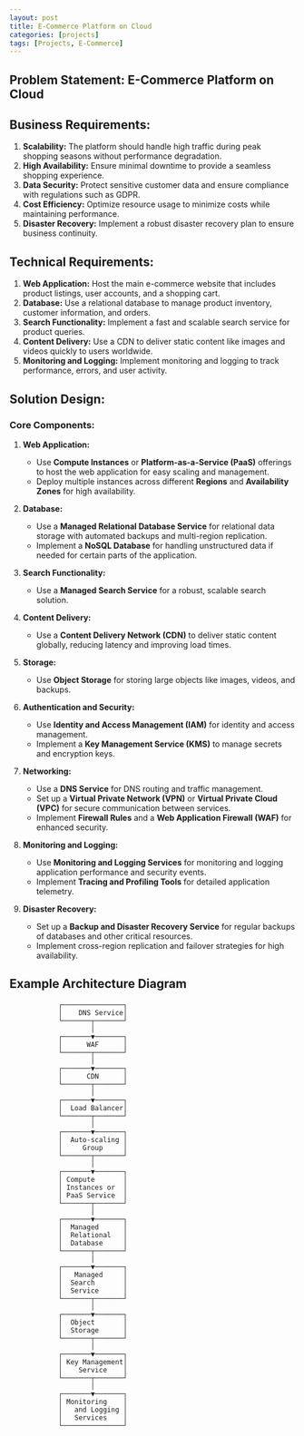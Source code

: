 ```yaml
---
layout: post
title: E-Commerce Platform on Cloud
categories: [projects]
tags: [Projects, E-Commerce]
---
```

## Problem Statement: E-Commerce Platform on Cloud


## Business Requirements:
1. **Scalability:** The platform should handle high traffic during peak shopping seasons without performance degradation.
2. **High Availability:** Ensure minimal downtime to provide a seamless shopping experience.
3. **Data Security:** Protect sensitive customer data and ensure compliance with regulations such as GDPR.
4. **Cost Efficiency:** Optimize resource usage to minimize costs while maintaining performance.
5. **Disaster Recovery:** Implement a robust disaster recovery plan to ensure business continuity.

## Technical Requirements:
1. **Web Application:** Host the main e-commerce website that includes product listings, user accounts, and a shopping cart.
2. **Database:** Use a relational database to manage product inventory, customer information, and orders.
3. **Search Functionality:** Implement a fast and scalable search service for product queries.
4. **Content Delivery:** Use a CDN to deliver static content like images and videos quickly to users worldwide.
5. **Monitoring and Logging:** Implement monitoring and logging to track performance, errors, and user activity.

## Solution Design:

### Core Components:

1. **Web Application:**
   - Use **Compute Instances** or **Platform-as-a-Service (PaaS)** offerings to host the web application for easy scaling and management.
   - Deploy multiple instances across different **Regions** and **Availability Zones** for high availability.

2. **Database:**
   - Use a **Managed Relational Database Service** for relational data storage with automated backups and multi-region replication.
   - Implement a **NoSQL Database** for handling unstructured data if needed for certain parts of the application.

3. **Search Functionality:**
   - Use a **Managed Search Service** for a robust, scalable search solution.

4. **Content Delivery:**
   - Use a **Content Delivery Network (CDN)** to deliver static content globally, reducing latency and improving load times.

5. **Storage:**
   - Use **Object Storage** for storing large objects like images, videos, and backups.

6. **Authentication and Security:**
   - Use **Identity and Access Management (IAM)** for identity and access management.
   - Implement a **Key Management Service (KMS)** to manage secrets and encryption keys.

7. **Networking:**
   - Use a **DNS Service** for DNS routing and traffic management.
   - Set up a **Virtual Private Network (VPN)** or **Virtual Private Cloud (VPC)** for secure communication between services.
   - Implement **Firewall Rules** and a **Web Application Firewall (WAF)** for enhanced security.

8. **Monitoring and Logging:**
   - Use **Monitoring and Logging Services** for monitoring and logging application performance and security events.
   - Implement **Tracing and Profiling Tools** for detailed application telemetry.

9. **Disaster Recovery:**
   - Set up a **Backup and Disaster Recovery Service** for regular backups of databases and other critical resources.
   - Implement cross-region replication and failover strategies for high availability.

## Example Architecture Diagram

```plaintext
            ┌───────────────┐
            │    DNS Service│
            └───────┬───────┘
                    │
            ┌───────▼───────┐
            │      WAF      │
            └───────┬───────┘
                    │
            ┌───────▼───────┐
            │      CDN      │
            └───────┬───────┘
                    │
            ┌───────▼───────┐
            │  Load Balancer│
            └───────┬───────┘
                    │
            ┌───────▼───────┐
            │  Auto-scaling │
            │     Group     │
            └───────┬───────┘
                    │
            ┌───────▼───────┐
            │ Compute       │
            │ Instances or  │
            │ PaaS Service  │
            └───────┬───────┘
                    │
            ┌───────▼───────┐
            │  Managed      │
            │  Relational   │
            │  Database     │
            └───────┬───────┘
                    │
            ┌───────▼───────┐
            │   Managed     │
            │  Search       │
            │  Service      │
            └───────┬───────┘
                    │
            ┌───────▼───────┐
            │  Object       │
            │  Storage      │
            └───────┬───────┘
                    │
            ┌───────▼───────┐
            │ Key Management│
            │    Service    │
            └───────┬───────┘
                    │
            ┌───────▼───────┐
            │ Monitoring    │
            │   and Logging │
            │   Services    │
            └───────────────┘
```